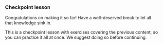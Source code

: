 ### Checkpoint lesson

Congratulations on making it so far!
Have a well-deserved break to let all that knowledge sink in.

This is a checkpoint lesson with exercises covering the previous content, so you can practice it all at once.
We suggest doing so before continuing.

